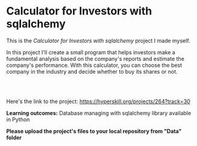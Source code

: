 # Calculator for Investors with sqlalchemy

This is the *Calculator for Investors with sqlalchemy* project I made myself.


<p>In this project I'll create a small program that helps investors make a fundamental analysis based on the company's reports and estimate the company's performance. With this calculator, you can choose the best company in the industry and decide whether to buy its shares or not.</p><br/><br/>

Here's the link to the project: https://hyperskill.org/projects/264?track=30

<p><b>Learning outcomes:</b> Database managing with sqlalchemy library available in Python</p>

<p><b>Please upload the project's files to your local repository from "Data" folder</b></p>
